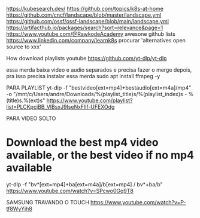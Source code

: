 https://kubesearch.dev/
https://github.com/topics/k8s-at-home
https://github.com/cncf/landscape/blob/master/landscape.yml
https://github.com/ossf/ossf-landscape/blob/main/landscape.yml
https://artifacthub.io/packages/search?sort=relevance&page=1
https://www.youtube.com/@RawkodeAcademy
awesone github lists
https://www.linkedin.com/company/learnk8s
procurar 'alternatives open source to xxx'

How download playlists youtube
https://github.com/yt-dlp/yt-dlp

essa merda baixa video e audio separados e precisa fazer o merge depois, pra isso precisa instalar essa merda
sudo apt install ffmpeg -y

PARA PLAYLIST
yt-dlp -f "bestvideo[ext=mp4]+bestaudio[ext=m4a]/mp4" -o "/mnt/c/Users/andre/Downloads/%(playlist_title)s/%(playlist_index)s - %(title)s.%(ext)s" https://www.youtube.com/playlist?list=PLCKpcjBB_VlBsxJ9IseNxFllf-UFEXOdg

PARA VIDEO SOLTO
# Download the best mp4 video available, or the best video if no mp4 available
yt-dlp -f "bv*[ext=mp4]+ba[ext=m4a]/b[ext=mp4] / bv*+ba/b" https://www.youtube.com/watch?v=SPcwo0Gq9T8


SAMSUNG TRAVANDO O TOUCH
https://www.youtube.com/watch?v=P-tf8WyYjh8

